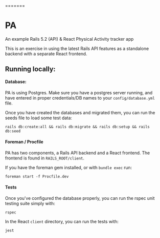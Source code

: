 =======
# PA

An example Rails 5.2 (API) &amp; React Physical Activity tracker app

This is an exercise in using the latest Rails API features as a standalone backend with a separate React frontend.

## Running locally:

#### Database:

PA is using Postgres. Make sure you have a postgres server running, and have entered in proper credentials/DB names to your `config/database.yml` file.

Once you have created the databases and migrated them, you can run the seeds file to load some test data:

`rails db:create:all && rails db:migrate && rails db:setup && rails db:seed`

#### Foreman / Procfile

PA has two components, a Rails API backend and a React frontend. The frontend is found in `RAILS_ROOT/client`.

If you have the foreman gem installed, or with `bundle exec` run:

`foreman start -f Procfile.dev`

#### Tests

Once you've configured the database properly, you can run the rspec unit testing suite simply with:

`rspec`

In the React `client` directory, you can run the tests with:

`jest`


<!--

* Services (job queues, cache servers, search engines, etc.)
* Deployment instructions


Clean up config stuff (integration testing, other files import / require mess at top)
General table layout (better activity entries)
Authentication
Emails
Jobs
File Upload/IMG
Config settings for iziToast



Rspec / JS unit/integration Tests
Faker ? seeds...
READMEs both for Rails app and Client app
SPA / Router
DB validations (fk constraints)
app/src
  - images
  - stylesheets
  - javascripts
Semicolon consistency
Model Validations


use @ for pathing
Type system/TypeScript
Deploy? (build JS part)
Loadable
 -->
